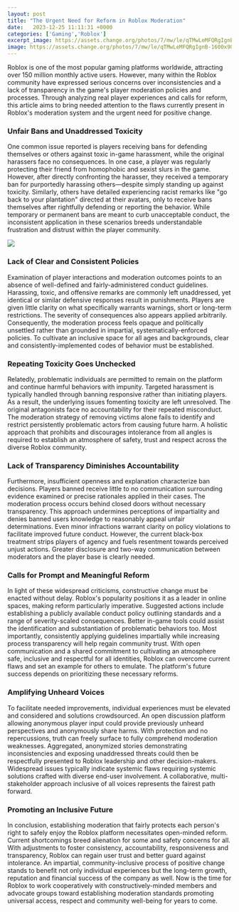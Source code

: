 ```yaml
---
layout: post
title: "The Urgent Need for Reform in Roblox Moderation"
date:   2023-12-25 11:11:31 +0000
categories: ['Gaming','Roblox']
excerpt_image: https://assets.change.org/photos/7/mw/le/qTMwLeMFQRgIgnB-1600x900-noPad.jpg?1509242642
image: https://assets.change.org/photos/7/mw/le/qTMwLeMFQRgIgnB-1600x900-noPad.jpg?1509242642
---
```


Roblox is one of the most popular gaming platforms worldwide, attracting over 150 million monthly active users. However, many within the Roblox community have expressed serious concerns over inconsistencies and a lack of transparency in the game's player moderation policies and processes. Through analyzing real player experiences and calls for reform, this article aims to bring needed attention to the flaws currently present in Roblox's moderation system and the urgent need for positive change.
### **Unfair Bans and Unaddressed Toxicity**
One common issue reported is players receiving bans for defending themselves or others against toxic in-game harassment, while the original harassers face no consequences. In one case, a player was regularly protecting their friend from homophobic and sexist slurs in the game. However, after directly confronting the harasser, they received a temporary ban for purportedly harassing others—despite simply standing up against toxicity. Similarly, others have detailed experiencing racist remarks like "go back to your plantation" directed at their avatars, only to receive bans themselves after rightfully defending or reporting the behavior. While temporary or permanent bans are meant to curb unacceptable conduct, the inconsistent application in these scenarios breeds understandable frustration and distrust within the player community.

![](https://assets.change.org/photos/7/mw/le/qTMwLeMFQRgIgnB-1600x900-noPad.jpg?1509242642)
### **Lack of Clear and Consistent Policies**  
Examination of player interactions and moderation outcomes points to an absence of well-defined and fairly-administered conduct guidelines. Harassing, toxic, and offensive remarks are commonly left unaddressed, yet identical or similar defensive responses result in punishments. Players are given little clarity on what specifically warrants warnings, short or long-term restrictions. The severity of consequences also appears applied arbitrarily. Consequently, the moderation process feels opaque and politically unsettled rather than grounded in impartial, systematically-enforced policies. To cultivate an inclusive space for all ages and backgrounds, clear and consistently-implemented codes of behavior must be established.
### **Repeating Toxicity Goes Unchecked**
Relatedly, problematic individuals are permitted to remain on the platform and continue harmful behaviors with impunity. Targeted harassment is typically handled through banning responsive rather than initiating players. As a result, the underlying issues fomenting toxicity are left unresolved. The original antagonists face no accountability for their repeated misconduct. The moderation strategy of removing victims alone fails to identify and restrict persistently problematic actors from causing future harm. A holistic approach that prohibits and discourages intolerance from all angles is required to establish an atmosphere of safety, trust and respect across the diverse Roblox community.
### **Lack of Transparency Diminishes Accountability** 
Furthermore, insufficient openness and explanation characterize ban decisions. Players banned receive little to no communication surrounding evidence examined or precise rationales applied in their cases. The moderation process occurs behind closed doors without necessary transparency. This approach undermines perceptions of impartiality and denies banned users knowledge to reasonably appeal unfair determinations. Even minor infractions warrant clarity on policy violations to facilitate improved future conduct. However, the current black-box treatment strips players of agency and fuels resentment towards perceived unjust actions. Greater disclosure and two-way communication between moderators and the player base is clearly needed.
### **Calls for Prompt and Meaningful Reform**
In light of these widespread criticisms, constructive change must be enacted without delay. Roblox's popularity positions it as a leader in online spaces, making reform particularly imperative. Suggested actions include establishing a publicly available conduct policy outlining standards and a range of severity-scaled consequences. Better in-game tools could assist the identification and substantiation of problematic behaviors too. Most importantly, consistently applying guidelines impartially while increasing process transparency will help regain community trust. With open communication and a shared commitment to cultivating an atmosphere safe, inclusive and respectful for all identities, Roblox can overcome current flaws and set an example for others to emulate. The platform's future success depends on prioritizing these necessary reforms.
### **Amplifying Unheard Voices**  
To facilitate needed improvements, individual experiences must be elevated and considered and solutions crowdsourced. An open discussion platform allowing anonymous player input could provide previously unheard perspectives and anonymously share harms. With protection and no repercussions, truth can freely surface to fully comprehend moderation weaknesses. Aggregated, anonymized stories demonstrating inconsistencies and exposing unaddressed threats could then be respectfully presented to Roblox leadership and other decision-makers. Widespread issues typically indicate systemic flaws requiring systemic solutions crafted with diverse end-user involvement. A collaborative, multi-stakeholder approach inclusive of all voices represents the fairest path forward.
### **Promoting an Inclusive Future**
In conclusion, establishing moderation that fairly protects each person's right to safely enjoy the Roblox platform necessitates open-minded reform. Current shortcomings breed alienation for some and safety concerns for all. With adjustments to foster consistency, accountability, responsiveness and transparency, Roblox can regain user trust and better guard against intolerance. An impartial, community-inclusive process of positive change stands to benefit not only individual experiences but the long-term growth, reputation and financial success of the company as well. Now is the time for Roblox to work cooperatively with constructively-minded members and advocate groups toward establishing moderation standards promoting universal access, respect and community well-being for years to come.